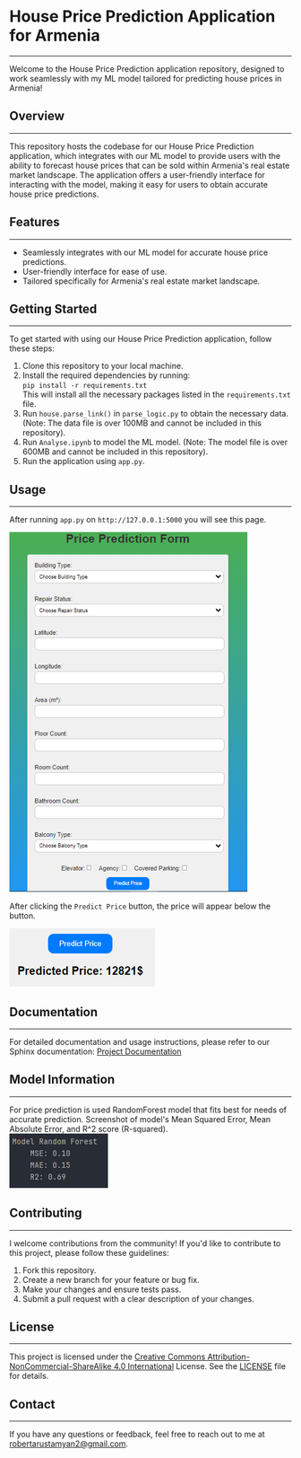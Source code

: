 # House Price Prediction Application for Armenia

---

Welcome to the House Price Prediction application repository, designed to work seamlessly with my ML model tailored for predicting house prices in Armenia!

## Overview

---
This repository hosts the codebase for our House Price Prediction application, which integrates with our ML model to provide users with the ability to forecast house prices that can be sold within Armenia's real estate market landscape. The application offers a user-friendly interface for interacting with the model, making it easy for users to obtain accurate house price predictions.

## Features

---
- Seamlessly integrates with our ML model for accurate house price predictions.
- User-friendly interface for ease of use.
- Tailored specifically for Armenia's real estate market landscape.

## Getting Started

---
To get started with using our House Price Prediction application, follow these steps:

1. Clone this repository to your local machine.
2. Install the required dependencies by running:       
`pip install -r requirements.txt`    
This will install all the necessary packages listed in the `requirements.txt` file.
3. Run `house.parse_link()` in `parse_logic.py` to obtain the necessary data. (Note: The data file is over 100MB and cannot be included in this repository).
4. Run `Analyse.ipynb` to model the ML model. (Note: The model file is over 600MB and cannot be included in this repository).
5. Run the application using `app.py`.

## Usage

---
After running `app.py` on `http://127.0.0.1:5000` you will see this page.    

![](Screenshots/Application.png)   

After clicking the `Predict Price` button, the price will appear below the button.

![](Screenshots/Price.png)
## Documentation

---
For detailed documentation and usage instructions, please refer to our Sphinx documentation:
[Project Documentation](https://estateanalysis.onrender.com)

## Model Information

---
For price prediction is used RandomForest model that fits best for needs of accurate prediction.
Screenshot of model's Mean Squared Error, Mean Absolute Error, and R^2 score (R-squared).     
![](Screenshots/RandomForestErrors.png)   

## Contributing

---
I welcome contributions from the community! If you'd like to contribute to this project, please follow these guidelines:

1. Fork this repository.
2. Create a new branch for your feature or bug fix.
3. Make your changes and ensure tests pass.
4. Submit a pull request with a clear description of your changes.

## License

---
This project is licensed under the [Creative Commons Attribution-NonCommercial-ShareAlike 4.0 International](https://creativecommons.org/licenses/by-nc-sa/4.0/legalcode.txt) License. See the [LICENSE](LICENSE) file for details.

## Contact

---
If you have any questions or feedback, feel free to reach out to me at [robertarustamyan2@gmail.com](https://mail.google.com/mail/u/0/?fs=1&to=robertarustamyan2@gmail.com).
